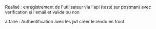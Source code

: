 Realisé : 
enregistrement de l'utilisateur via l'api (testé sur postman) avec verification si l'email et valide ou non

à faire : 
Authentification avec les jwt
creer le rendu en front
